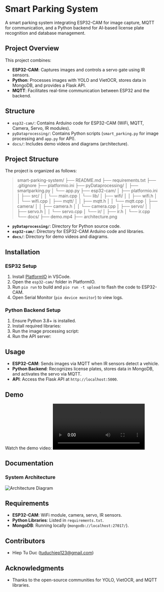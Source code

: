 # Smart Parking System

A smart parking system integrating ESP32-CAM for image capture, MQTT for communication, and a Python backend for AI-based license plate recognition and database management.

## Project Overview
This project combines:
- **ESP32-CAM**: Captures images and controls a servo gate using IR sensors.
- **Python**: Processes images with YOLO and VietOCR, stores data in MongoDB, and provides a Flask API.
- **MQTT**: Facilitates real-time communication between ESP32 and the backend.

## Structure
- `esp32-cam/`: Contains Arduino code for ESP32-CAM (WiFi, MQTT, Camera, Servo, IR modules).
- `pyDataprocessing/`: Contains Python scripts (`smart_parking.py` for image processing and `app.py` for API).
- `docs/`: Includes demo videos and diagrams (architecture).

## Project Structure
The project is organized as follows:
> smart-parking-system/
> ├── README.md
> ├── requirements.txt
> ├── .gitignore
> ├── platformio.ini
> ├── pyDataprocessing/
> │   ├── smartparking.py
> │   └── app.py
> ├── esp32-cam/
> │   ├── platformio.ini
> │   ├── src/
> │   │   └── main.cpp
> │   └── lib/
> │       ├── wifi/
> │       │   ├── wifi.h
> │       │   └── wifi.cpp
> │       ├── mqtt/
> │       │   ├── mqtt.h
> │       │   └── mqtt.cpp
> │       ├── camera/
> │       │   ├── camera.h
> │       │   └── camera.cpp
> │       ├── servo/
> │       │   ├── servo.h
> │       │   └── servo.cpp
> │       └── ir/
> │           ├── ir.h
> │           └── ir.cpp
> └── docs/
> ├── demo.mp4
> ├── architecture.png

- **`pyDataprocessing/`**: Directory for Python source code.
- **`esp32-cam/`**: Directory for ESP32-CAM Arduino code and libraries.
- **`docs/`**: Directory for demo videos and diagrams.

## Installation

### ESP32 Setup
1. Install [PlatformIO](https://platformio.org/) in VSCode.
2. Open the `esp32-cam/` folder in PlatformIO.
3. Run `pio run` to build and `pio run -t upload` to flash the code to ESP32-CAM.
4. Open Serial Monitor (`pio device monitor`) to view logs.

### Python Backend Setup
1. Ensure Python 3.8+ is installed.
2. Install required libraries:
3. Run the image processing script:
4. Run the API server:

## Usage
- **ESP32-CAM**: Sends images via MQTT when IR sensors detect a vehicle.
- **Python Backend**: Recognizes license plates, stores data in MongoDB, and activates the servo via MQTT.
- **API**: Access the Flask API at `http://localhost:5000`.

## Demo
Watch the demo video:
![Demo Video](docs/demo.mp4)

## Documentation
### System Architecture
![Architecture Diagram](docs/architecture.png)

## Requirements
- **ESP32-CAM**: WiFi module, camera, servo, IR sensors.
- **Python Libraries**: Listed in `requirements.txt`.
- **MongoDB**: Running locally (`mongodb://localhost:27017/`).

## Contributors
- Hiep Tu Duc (tuduchiep123@gmail.com)

## Acknowledgments
- Thanks to the open-source communities for YOLO, VietOCR, and MQTT libraries.
